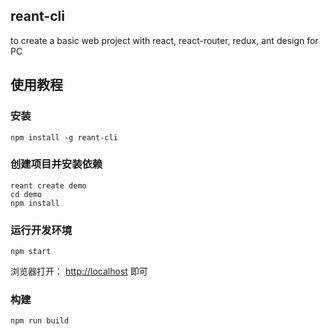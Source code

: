 
## reant-cli

to create a basic web project with react, react-router, redux, ant design for PC

## 使用教程

### 安装
```
npm install -g reant-cli
```

### 创建项目并安装依赖
```
reant create demo
cd demo
npm install
```

### 运行开发环境
```
npm start
```

浏览器打开： [http://localhost](http://localhost) 即可

### 构建
```
npm run build
```

